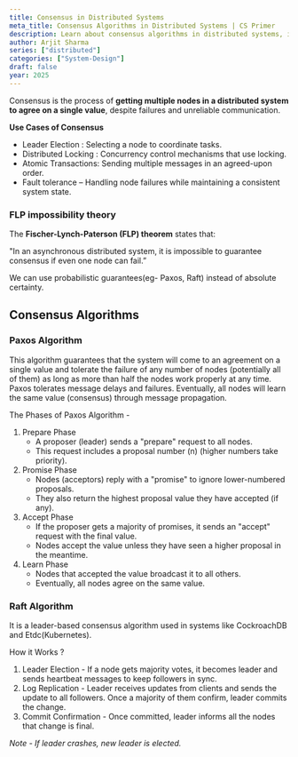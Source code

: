 ```yaml
---
title: Consensus in Distributed Systems
meta_title: Consensus Algorithms in Distributed Systems | CS Primer
description: Learn about consensus algorithms in distributed systems, including popular methods like Paxos and Raft. Understand how they ensure reliability and fault tolerance in 2025.
author: Arjit Sharma
series: ["distributed"]
categories: ["System-Design"]
draft: false
year: 2025
---
```


Consensus is the process of **getting multiple nodes in a distributed system to agree on a single value**, despite failures and unreliable communication.

**Use Cases of Consensus**

- Leader Election : Selecting a node to coordinate tasks.
- Distributed Locking : Concurrency control mechanisms that use locking.
- Atomic Transactions: Sending multiple messages in an agreed-upon order.
- Fault tolerance – Handling node failures while maintaining a consistent system state.

### FLP impossibility theory

The **Fischer-Lynch-Paterson (FLP) theorem** states that:

"In an asynchronous distributed system, it is impossible to guarantee consensus if even one node can fail.”

We can use probabilistic guarantees(eg- Paxos, Raft) instead of absolute certainty.

## Consensus Algorithms

### Paxos Algorithm

This algorithm guarantees that the system will come to an agreement on a single value and tolerate the failure of any number of nodes (potentially all of them) as long as more than half the nodes work properly at any time.
Paxos tolerates message delays and failures. Eventually, all nodes will learn the same value (consensus) through message propagation.

The Phases of Paxos Algorithm - 

1. Prepare Phase 
    - A proposer (leader) sends a "prepare" request to all nodes.
    - This request includes a proposal number (n) (higher numbers take priority).
2. Promise Phase 
    - Nodes (acceptors) reply with a "promise" to ignore lower-numbered proposals.
    - They also return the highest proposal value they have accepted (if any).
3. Accept Phase 
    - If the proposer gets a majority of promises, it sends an "accept" request with the final value.
    - Nodes accept the value unless they have seen a higher proposal in the meantime.
4. Learn Phase 
    - Nodes that accepted the value broadcast it to all others.
    - Eventually, all nodes agree on the same value.

### Raft Algorithm

It is a leader-based consensus algorithm used in systems like CockroachDB and Etdc(Kubernetes).

How it Works ? 

1. Leader Election - If a node gets majority votes, it becomes leader and sends heartbeat messages to keep followers in sync.
2. Log Replication - Leader receives updates from clients and sends the update to all followers. Once a majority of them confirm, leader commits the change.
3. Commit Confirmation - Once committed, leader informs all the nodes that change is final.

*Note - If leader crashes, new leader is elected.*
